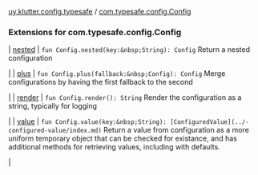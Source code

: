 [uy.klutter.config.typesafe](../index.md) / [com.typesafe.config.Config](.)


### Extensions for com.typesafe.config.Config


| [nested](nested.md) | `fun Config.nested(key:&nbsp;String): Config`
Return a nested configuration

 |
| [plus](plus.md) | `fun Config.plus(fallback:&nbsp;Config): Config`
Merge configurations by having the first fallback to the second

 |
| [render](render.md) | `fun Config.render(): String`
Render the configuration as a string, typically for logging

 |
| [value](value.md) | `fun Config.value(key:&nbsp;String): [ConfiguredValue](../-configured-value/index.md)`
Return a value from configuration as a more uniform temporary object that can be checked for existance, and has
additional methods for retrieving values, including with defaults.

 |

